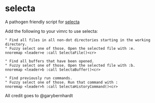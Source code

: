# selecta

A pathogen friendly script for [selecta](https://github.com/garybernhardt/selecta)

Add the following to your vimrc to use selecta:

    " Find all files in all non-dot directories starting in the working directory.
    " Fuzzy select one of those. Open the selected file with :e.
    nnoremap <leader>e :call SelectaFile()<cr>

    " Find all buffers that have been opened.
    " Fuzzy select one of those. Open the selected file with :b.
    nnoremap <leader>b :call SelectaBuffer()<cr>

    " Find previously run commands.
    " Fuzzy select one of those. Run that command with :
    nnoremap <leader>h :call SelectaHistoryCommand()<cr>

All credit goes to @garybernhardt
